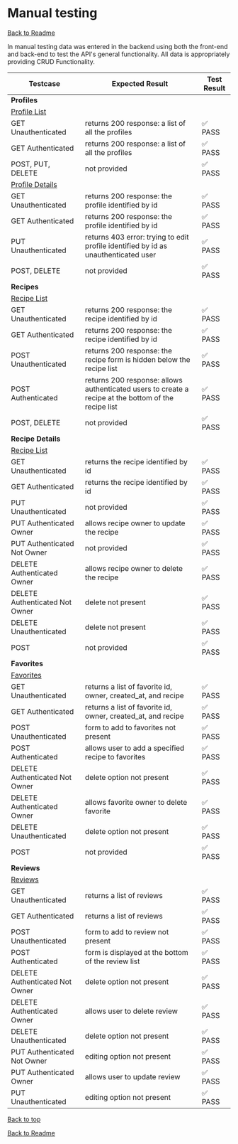 <a name="Top"></a>
<h1> Manual testing </h1>

[Back to Readme](/README.md#manual-testing)

In manual testing data was entered in the backend using both the front-end and back-end to test the API's general functionality.
All data is appropriately providing CRUD Functionality.

| Testcase                                                                     | Expected Result                                                                                             | Test Result |
| ---------------------------------------------------------------------------- | ----------------------------------------------------------------------------------------------------------- | ----------- |
| **Profiles**                                                                 |                                                                                                             |             |
| [Profile List](https://cookbook-drf-api-d322c7998986.herokuapp.com/profiles/)         |                                                                                                    |             |
| GET Unauthenticated                                                          | returns 200 response: a list of all the profiles                                                            | ✅ PASS     |
| GET Authenticated                                                            | returns 200 response: a list of all the profiles                                                            | ✅ PASS     |
| POST, PUT, DELETE                                                            | not provided                                                                                                | ✅ PASS     |
| [Profile Details](https://cookbook-drf-api-d322c7998986.herokuapp.com/profiles/)         |                                                                                                    |             |
| GET Unauthenticated                                                          | returns 200 response: the profile identified by id                                                           | ✅ PASS     |
| GET Authenticated                                                            | returns 200 response: the profile identified by id                                                           | ✅ PASS     |
| PUT Unauthenticated                                                          | returns 403 error: trying to edit profile identified by id as unauthenticated user                           | ✅ PASS     |  
| POST, DELETE                                                                 | not provided                                                                                                | ✅ PASS     |
| **Recipes**                                                                 |                                                                                                              |             |
| [Recipe List](https://cookbook-drf-api-d322c7998986.herokuapp.com/recipes/)         |                                                                                                      |             |
| GET Unauthenticated                                                          | returns 200 response: the recipe identified by id                                                           | ✅ PASS     |
| GET Authenticated                                                            | returns 200 response: the recipe identified by id                                                           | ✅ PASS     |
| POST Unauthenticated                                                          | returns 200 response: the recipe form is hidden below the recipe list                                     | ✅ PASS     |
| POST Authenticated                                                            | returns 200 response: allows authenticated users to create a recipe at the bottom of the recipe list       | ✅ PASS     |
| POST, DELETE                                                                 | not provided                                                                                                | ✅ PASS     |
| **Recipe Details**                                                                 |                                                                                                       |             |
| [Recipe List](https://cookbook-drf-api-d322c7998986.herokuapp.com/recipes/52/)         |                                                                                                   |             |
| GET Unauthenticated                                                          | returns the recipe identified by id                                                                         | ✅ PASS     |
| GET Authenticated                                                            | returns the recipe identified by id                                                                         | ✅ PASS     |
| PUT Unauthenticated                                                          | not provided                                                                                                | ✅ PASS     |
| PUT Authenticated Owner                                                      | allows recipe owner to update the recipe                                                                   | ✅ PASS     |
| PUT Authenticated Not Owner                                                  | not provided                                                                                               | ✅ PASS     |
| DELETE Authenticated Owner                                                   | allows recipe owner to delete the recipe                                                                   | ✅ PASS     |
| DELETE Authenticated Not Owner                                               | delete not present                                                                                          | ✅ PASS     |
| DELETE Unauthenticated                                                       | delete not present                                                                                           | ✅ PASS     |
| POST                                                                         | not provided                                                                                           | ✅ PASS     |
| **Favorites**                                                                 |                                                                                                            |             |
| [Favorites](https://cookbook-drf-api-d322c7998986.herokuapp.com/favorites/)|                                                                                                             |             |
| GET Unauthenticated                                                          | returns a list of favorite id, owner, created_at, and recipe                                                | ✅ PASS     |
| GET Authenticated                                                            | returns a list of favorite id, owner, created_at, and recipe                                                | ✅ PASS     |
| POST Unauthenticated                                                         | form to add to favorites not present                                                                       | ✅ PASS     |
| POST Authenticated                                                           | allows user to add a specified recipe to favorites                                                         | ✅ PASS     |
| DELETE Authenticated Not Owner                                               | delete option not present                                                                                 | ✅ PASS     |
| DELETE Authenticated Owner                                                   | allows favorite owner to delete favorite                                                                   | ✅ PASS     |
| DELETE Unauthenticated                                                       | delete option not present                                                                                  | ✅ PASS     |
| POST                                                                         | not provided                                                                                           | ✅ PASS     |
| **Reviews**                                                                 |                                                                                                            |             |
| [Reviews](https://cookbook-drf-api-d322c7998986.herokuapp.com/reviews/)|                                                                                                             |             |
| GET Unauthenticated                                                          | returns a list of reviews                                                                                  | ✅ PASS     |
| GET Authenticated                                                            | returns a list of reviews                                                                                  | ✅ PASS     |
| POST Unauthenticated                                                         | form to add to review not present                                                                       | ✅ PASS     |
| POST Authenticated                                                           | form is displayed at the bottom of the review list                                                       | ✅ PASS     |
| DELETE Authenticated Not Owner                                               | delete option not present                                                                                 | ✅ PASS     |
| DELETE Authenticated Owner                                                   | allows user to delete review                                                                   | ✅ PASS     |
| DELETE Unauthenticated                                                       | delete option not present                                                                                  | ✅ PASS     |
| PUT Authenticated Not Owner                                                   | editing option not present                                                                                 | ✅ PASS     |
| PUT Authenticated Owner                                                   | allows user to update review                                                                   | ✅ PASS     |
| PUT Unauthenticated                                                       | editing option not present                                                                                  | ✅ PASS     |

[Back to top](#Top)<br>

[Back to Readme](/README.md#manual-testing)